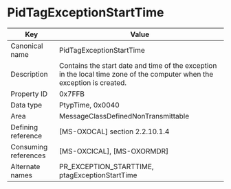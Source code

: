 # PidTagExceptionStartTime

| Key | Value |
|---|---|
| Canonical name | PidTagExceptionStartTime |
| Description | Contains the start date and time of the exception in the local time zone of the computer when the exception is created. |
| Property ID | 0x7FFB |
| Data type | PtypTime, 0x0040 |
| Area | MessageClassDefinedNonTransmittable |
| Defining reference | [MS-OXOCAL] section 2.2.10.1.4 |
| Consuming references | [MS-OXCICAL], [MS-OXORMDR] |
| Alternate names | PR_EXCEPTION_STARTTIME, ptagExceptionStartTime |
